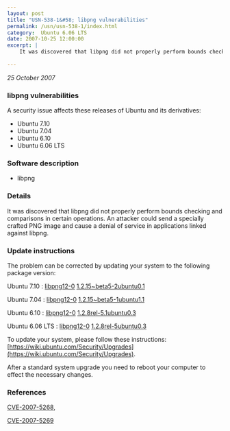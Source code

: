 ```yaml
---
layout: post
title: "USN-538-1&#58; libpng vulnerabilities"
permalink: /usn/usn-538-1/index.html
category:  Ubuntu 6.06 LTS
date: 2007-10-25 12:00:00
excerpt: |
    It was discovered that libpng did not properly perform bounds checking and comparisons in certain operations. An attacker could send a specially crafted PNG image and cause a denial of service in applications linked against libpng. 
    
--- 
```

 
 

*25 October 2007*

### libpng vulnerabilities

A security issue affects these releases of Ubuntu and its derivatives:

* Ubuntu 7.10
* Ubuntu 7.04
* Ubuntu 6.10
* Ubuntu 6.06 LTS

### Software description

* libpng 

### Details

It was discovered that libpng did not properly perform bounds checking and comparisons in certain operations. An attacker could send a specially crafted PNG image and cause a denial of service in applications linked against libpng. 

### Update instructions

The problem can be corrected by updating your system to the following package version:

Ubuntu 7.10
 : [libpng12-0](https://launchpad.net/ubuntu/+source/libpng) <span> [1.2.15~beta5-2ubuntu0.1](https://launchpad.net/ubuntu/+source/libpng/1.2.15~beta5-2ubuntu0.1) </span> 

Ubuntu 7.04
 : [libpng12-0](https://launchpad.net/ubuntu/+source/libpng) <span> [1.2.15~beta5-1ubuntu1.1](https://launchpad.net/ubuntu/+source/libpng/1.2.15~beta5-1ubuntu1.1) </span> 

Ubuntu 6.10
 : [libpng12-0](https://launchpad.net/ubuntu/+source/libpng) <span> [1.2.8rel-5.1ubuntu0.3](https://launchpad.net/ubuntu/+source/libpng/1.2.8rel-5.1ubuntu0.3) </span> 

Ubuntu 6.06 LTS
 : [libpng12-0](https://launchpad.net/ubuntu/+source/libpng) <span> [1.2.8rel-5ubuntu0.3](https://launchpad.net/ubuntu/+source/libpng/1.2.8rel-5ubuntu0.3) </span> 

To update your system, please follow these instructions: [https://wiki.ubuntu.com/Security/Upgrades](https://wiki.ubuntu.com/Security/Upgrades).

After a standard system upgrade you need to reboot your computer to effect the necessary changes. 

### References

 
 [CVE-2007-5268](http://people.ubuntu.com/~ubuntu-security/cve/CVE-2007-5268), 

 [CVE-2007-5269](http://people.ubuntu.com/~ubuntu-security/cve/CVE-2007-5269)
 

